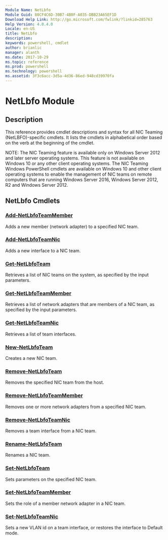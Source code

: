 ```yaml
---
Module Name: NetLbfo
Module Guid: 80CF4C6D-30B7-4B0F-A035-DBB23A65EF1D
Download Help Link: http://go.microsoft.com/fwlink/?linkid=285763
Help Version: 4.0.4.0
Locale: en-US
title: NetLbfo
description: 
keywords: powershell, cmdlet
author: brianlic
manager: alanth
ms.date: 2017-10-29
ms.topic: reference
ms.prod: powershell
ms.technology: powershell
ms.assetid: 3f3c6acc-3d5a-4d36-86ed-948cd39970fa
---
```


# NetLbfo Module
## Description
This reference provides cmdlet descriptions and syntax for all NIC Teaming (NetLBFO)-specific cmdlets. It lists the cmdlets in alphabetical order based on the verb at the beginning of the cmdlet.

NOTE: The NIC Teaming feature is available only on Windows Server 2012 and later server operating systems. This feature is not available on Windows 10 or any other client operating systems. The NIC Teaming Windows PowerShell cmdlets are available on Windows 10 and other client operating systems to enable the management of NIC teams on remote computers that are running Windows Server 2016, Windows Server 2012, R2 and Windows Server 2012.

## NetLbfo Cmdlets
### [Add-NetLbfoTeamMember](./Add-NetLbfoTeamMember.md)
Adds a new member (network adapter) to a specified NIC team.

### [Add-NetLbfoTeamNic](./Add-NetLbfoTeamNic.md)
Adds a new interface to a NIC team.

### [Get-NetLbfoTeam](./Get-NetLbfoTeam.md)
Retrieves a list of NIC teams on the system, as specified by the input parameters.

### [Get-NetLbfoTeamMember](./Get-NetLbfoTeamMember.md)
Retrieves a list of network adapters that are members of a NIC team, as specified by the input parameters.

### [Get-NetLbfoTeamNic](./Get-NetLbfoTeamNic.md)
Retrieves a list of team interfaces.

### [New-NetLbfoTeam](./New-NetLbfoTeam.md)
Creates a new NIC team.

### [Remove-NetLbfoTeam](./Remove-NetLbfoTeam.md)
Removes the specified NIC team from the host.

### [Remove-NetLbfoTeamMember](./Remove-NetLbfoTeamMember.md)
Removes one or more network adapters from a specified NIC team.

### [Remove-NetLbfoTeamNic](./Remove-NetLbfoTeamNic.md)
Removes a team interface from a NIC team.

### [Rename-NetLbfoTeam](./Rename-NetLbfoTeam.md)
Renames a NIC team.

### [Set-NetLbfoTeam](./Set-NetLbfoTeam.md)
Sets parameters on the specified NIC team.

### [Set-NetLbfoTeamMember](./Set-NetLbfoTeamMember.md)
Sets the role of a member network adapter in a NIC team.

### [Set-NetLbfoTeamNic](./Set-NetLbfoTeamNic.md)
Sets a new VLAN id on a team interface, or restores the interface to Default mode.

